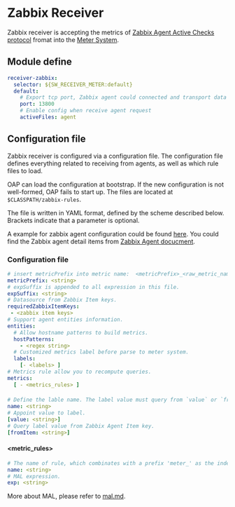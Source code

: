 # Zabbix Receiver
Zabbix receiver is accepting the metrics of [Zabbix Agent Active Checks protocol](https://www.zabbix.com/documentation/current/manual/appendix/items/activepassive#active_checks) fromat into the [Meter System](./../../concepts-and-designs/meter.md).

## Module define
```yaml
receiver-zabbix:
  selector: ${SW_RECEIVER_METER:default}
  default:
    # Export tcp port, Zabbix agent could connected and transport data
    port: 13800
    # Enable config when receive agent request
    activeFiles: agent
```

## Configuration file
Zabbix receiver is configured via a configuration file. The configuration file defines everything related to receiving 
 from agents, as well as which rule files to load.
 
OAP can load the configuration at bootstrap. If the new configuration is not well-formed, OAP fails to start up. The files
are located at `$CLASSPATH/zabbix-rules`.

The file is written in YAML format, defined by the scheme described below. Brackets indicate that a parameter is optional.

A example for zabbix agent configuration could be found [here](../../../../test/e2e/e2e-test/docker/zabbix/zabbix_agentd.conf).
You could find the Zabbix agent detail items from [Zabbix Agent docucment](https://www.zabbix.com/documentation/current/manual/config/items/itemtypes/zabbix_agent).

### Configuration file

```yaml
# insert metricPrefix into metric name:  <metricPrefix>_<raw_metric_name>
metricPrefix: <string>
# expSuffix is appended to all expression in this file.
expSuffix: <string>
# Datasource from Zabbix Item keys.
requiredZabbixItemKeys:
 - <zabbix item keys>
# Support agent entities information.
entities:
  # Allow hostname patterns to build metrics.
  hostPatterns:
    - <regex string>
  # Customized metrics label before parse to meter system.
  labels:
    [- <labels> ]
# Metrics rule allow you to recompute queries.
metrics:
  [ - <metrics_rules> ]
```

#### <labels>

```yaml
# Define the lable name. The label value must query from `value` or `fromItem` attribute.
name: <string>
# Appoint value to label.
[value: <string>]
# Query label value from Zabbix Agent Item key.
[fromItem: <string>]
```

#### <metric_rules>

```yaml
# The name of rule, which combinates with a prefix 'meter_' as the index/table name in storage.
name: <string>
# MAL expression.
exp: <string>
```

More about MAL, please refer to [mal.md](../../concepts-and-designs/mal.md).
